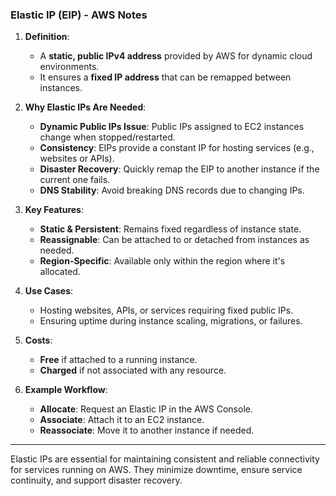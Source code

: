 ### **Elastic IP (EIP) - AWS Notes**

1. **Definition**:  
   - A **static, public IPv4 address** provided by AWS for dynamic cloud environments.  
   - It ensures a **fixed IP address** that can be remapped between instances.

2. **Why Elastic IPs Are Needed**:  
   - **Dynamic Public IPs Issue**: Public IPs assigned to EC2 instances change when stopped/restarted.  
   - **Consistency**: EIPs provide a constant IP for hosting services (e.g., websites or APIs).  
   - **Disaster Recovery**: Quickly remap the EIP to another instance if the current one fails.  
   - **DNS Stability**: Avoid breaking DNS records due to changing IPs.  

3. **Key Features**:  
   - **Static & Persistent**: Remains fixed regardless of instance state.  
   - **Reassignable**: Can be attached to or detached from instances as needed.  
   - **Region-Specific**: Available only within the region where it's allocated.

4. **Use Cases**:  
   - Hosting websites, APIs, or services requiring fixed public IPs.  
   - Ensuring uptime during instance scaling, migrations, or failures.

5. **Costs**:  
   - **Free** if attached to a running instance.  
   - **Charged** if not associated with any resource.  

6. **Example Workflow**:  
   - **Allocate**: Request an Elastic IP in the AWS Console.  
   - **Associate**: Attach it to an EC2 instance.  
   - **Reassociate**: Move it to another instance if needed.

---

Elastic IPs are essential for maintaining consistent and reliable connectivity for services running on AWS. They minimize downtime, ensure service continuity, and support disaster recovery.
